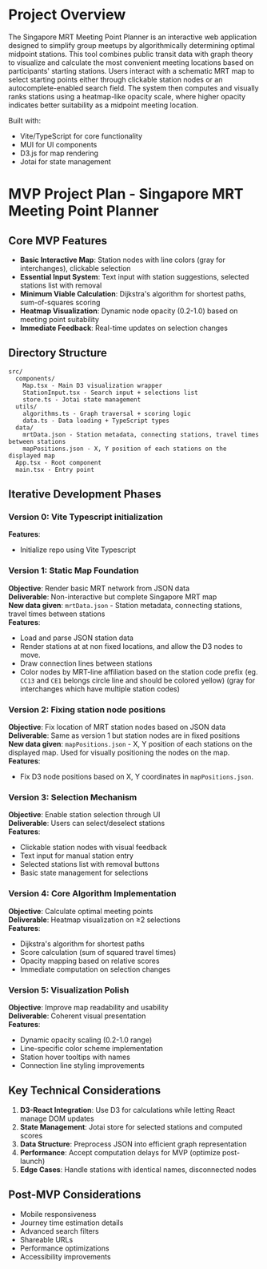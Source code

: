 # Project Overview

The Singapore MRT Meeting Point Planner is an interactive web application designed to simplify group meetups by algorithmically determining optimal midpoint stations. This tool combines public transit data with graph theory to visualize and calculate the most convenient meeting locations based on participants' starting stations. Users interact with a schematic MRT map to select starting points either through clickable station nodes or an autocomplete-enabled search field. The system then computes and visually ranks stations using a heatmap-like opacity scale, where higher opacity indicates better suitability as a midpoint meeting location.

Built with:

- Vite/TypeScript for core functionality
- MUI for UI components
- D3.js for map rendering
- Jotai for state management

# MVP Project Plan - Singapore MRT Meeting Point Planner

## Core MVP Features

- **Basic Interactive Map**: Station nodes with line colors (gray for interchanges), clickable selection
- **Essential Input System**: Text input with station suggestions, selected stations list with removal
- **Minimum Viable Calculation**: Dijkstra's algorithm for shortest paths, sum-of-squares scoring
- **Heatmap Visualization**: Dynamic node opacity (0.2-1.0) based on meeting point suitability
- **Immediate Feedback**: Real-time updates on selection changes

## Directory Structure

```
src/
  components/
    Map.tsx - Main D3 visualization wrapper
    StationInput.tsx - Search input + selections list
    store.ts - Jotai state management
  utils/
    algorithms.ts - Graph traversal + scoring logic
    data.ts - Data loading + TypeScript types
  data/
    mrtData.json - Station metadata, connecting stations, travel times between stations
    mapPositions.json - X, Y position of each stations on the displayed map
  App.tsx - Root component
  main.tsx - Entry point
```

## Iterative Development Phases

### Version 0: Vite Typescript initialization

**Features**:

- Initialize repo using Vite Typescript

### Version 1: Static Map Foundation

**Objective**: Render basic MRT network from JSON data  
**Deliverable**: Non-interactive but complete Singapore MRT map  
**New data given**: `mrtData.json` - Station metadata, connecting stations, travel times between stations  
**Features**:

- Load and parse JSON station data
- Render stations at at non fixed locations, and allow the D3 nodes to move.
- Draw connection lines between stations
- Color nodes by MRT-line affiliation based on the station code prefix (eg. `CC13` and `CE1` belongs circle line and should be colored yellow) (gray for interchanges which have multiple station codes)

### Version 2: Fixing station node positions

**Objective**: Fix location of MRT station nodes based on JSON data   
**Deliverable**: Same as version 1 but station nodes are in fixed positions  
**New data given**: `mapPositions.json` - X, Y position of each stations on the displayed map. Used for visually positioning the nodes on the map.  
**Features**:

- Fix D3 node positions based on X, Y coordinates in `mapPositions.json`.

### Version 3: Selection Mechanism

**Objective**: Enable station selection through UI  
**Deliverable**: Users can select/deselect stations  
**Features**:

- Clickable station nodes with visual feedback
- Text input for manual station entry
- Selected stations list with removal buttons
- Basic state management for selections

### Version 4: Core Algorithm Implementation

**Objective**: Calculate optimal meeting points  
**Deliverable**: Heatmap visualization on ≥2 selections  
**Features**:

- Dijkstra's algorithm for shortest paths
- Score calculation (sum of squared travel times)
- Opacity mapping based on relative scores
- Immediate computation on selection changes

### Version 5: Visualization Polish

**Objective**: Improve map readability and usability  
**Deliverable**: Coherent visual presentation  
**Features**:

- Dynamic opacity scaling (0.2-1.0 range)
- Line-specific color scheme implementation
- Station hover tooltips with names
- Connection line styling improvements

## Key Technical Considerations

1. **D3-React Integration**: Use D3 for calculations while letting React manage DOM updates
2. **State Management**: Jotai store for selected stations and computed scores
3. **Data Structure**: Preprocess JSON into efficient graph representation
4. **Performance**: Accept computation delays for MVP (optimize post-launch)
5. **Edge Cases**: Handle stations with identical names, disconnected nodes

## Post-MVP Considerations

- Mobile responsiveness
- Journey time estimation details
- Advanced search filters
- Shareable URLs
- Performance optimizations
- Accessibility improvements

